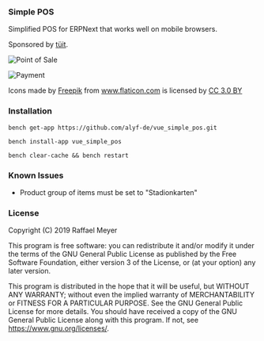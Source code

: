 ### Simple POS

Simplified POS for ERPNext that works well on mobile browsers.

Sponsored by [tüit](https://www.tueit.de/).

![Point of Sale](https://raw.githubusercontent.com/alyf-de/vue_simple_pos/master/pos.png)

![Payment](https://raw.githubusercontent.com/alyf-de/vue_simple_pos/master/payment.png)

<div>Icons made by <a href="https://www.freepik.com/" title="Freepik">Freepik</a> from <a href="https://www.flaticon.com/" 			    title="Flaticon">www.flaticon.com</a> is licensed by <a href="http://creativecommons.org/licenses/by/3.0/" 			    title="Creative Commons BY 3.0" target="_blank">CC 3.0 BY</a></div>

### Installation

	bench get-app https://github.com/alyf-de/vue_simple_pos.git

	bench install-app vue_simple_pos

	bench clear-cache && bench restart

### Known Issues

* Product group of items must be set to "Stadionkarten"

### License

Copyright (C) 2019  Raffael Meyer

This program is free software: you can redistribute it and/or modify
it under the terms of the GNU General Public License as published by
the Free Software Foundation, either version 3 of the License, or
(at your option) any later version.

This program is distributed in the hope that it will be useful,
but WITHOUT ANY WARRANTY; without even the implied warranty of
MERCHANTABILITY or FITNESS FOR A PARTICULAR PURPOSE.  See the
GNU General Public License for more details.
You should have received a copy of the GNU General Public License
along with this program.  If not, see <https://www.gnu.org/licenses/>.
